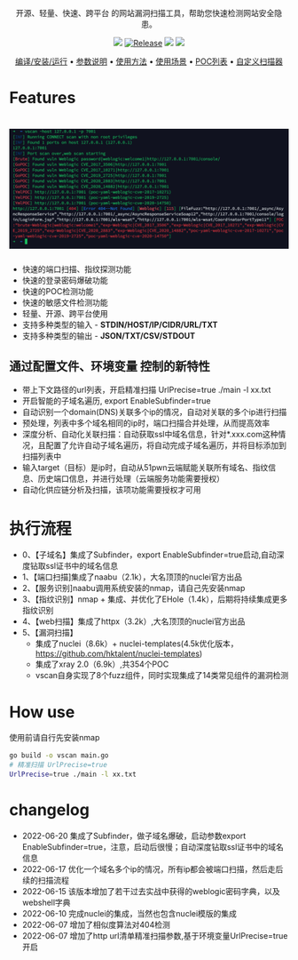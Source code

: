 <p align="center">开源、轻量、快速、跨平台 的网站漏洞扫描工具，帮助您快速检测网站安全隐患。</p>

<p align="center">
<a href="https://github.com/hktalent/scan4all/issues"><img src="https://img.shields.io/badge/contributions-welcome-brightgreen.svg?style=flat"></a>
<a href="https://github.com/hktalent/scan4all"><img alt="Release" src="https://img.shields.io/badge/LICENSE-BSD-important"></a>
<a href="https://github.com/hktalent/scan4all/releases"><img src="https://img.shields.io/github/release/hktalent/scan4all"></a>
<a href="https://github.com/hktalent/scan4all/releases"><img src="https://img.shields.io/github/downloads/hktalent/scan4all/total?color=blueviolet"></a>
</p>

<p align="center">
  <a href="/static/Installation.md">编译/安装/运行</a> •
  <a href="/static/usage.md">参数说明</a> •
  <a href="/static/running.md">使用方法</a> •
  <a href="/static/scenario.md">使用场景</a> •
  <a href="/static/pocs.md">POC列表</a> •
  <a href="/static/development.md">自定义扫描器</a>
</p>

# Features

<h1 align="center">
  <img src="static/vscan-run.png" alt="vscan" width="850px"></a>
  <br>
</h1>

- 快速的端口扫描、指纹探测功能
- 快速的登录密码爆破功能
- 快速的POC检测功能
- 快速的敏感文件检测功能
- 轻量、开源、跨平台使用
- 支持多种类型的输入 - **STDIN/HOST/IP/CIDR/URL/TXT**
- 支持多种类型的输出 - **JSON/TXT/CSV/STDOUT**
## 通过配置文件、环境变量 控制的新特性
- 带上下文路径的url列表，开启精准扫描 UrlPrecise=true ./main -l xx.txt
- 开启智能的子域名遍历, export EnableSubfinder=true
- 自动识别一个domain(DNS)关联多个ip的情况，自动对关联的多个ip进行扫描
- 预处理，列表中多个域名相同的ip时，端口扫描合并处理，从而提高效率
- 深度分析、自动化关联扫描：自动获取ssl中域名信息，针对*.xxx.com这种情况，且配置了允许自动子域名遍历，将自动完成子域名遍历，并将目标添加到扫描列表中
- 输入target（目标）是ip时，自动从51pwn云端赋能关联所有域名、指纹信息、历史端口信息，并进行处理（云端服务功能需要授权）
- 自动化供应链分析及扫描，该项功能需要授权才可用

# 执行流程
- 0、【子域名】集成了Subfinder，export EnableSubfinder=true启动,自动深度钻取ssl证书中的域名信息
- 1、【端口扫描]集成了naabu（2.1k），大名顶顶的nuclei官方出品
- 2、【服务识别]naabu调用系统安装的nmap，请自己先安装nmap
- 3、【指纹识别】nmap + 集成、并优化了EHole（1.4k），后期将持续集成更多指纹识别
- 4、【web扫描】集成了httpx（3.2k）,大名顶顶的nuclei官方出品
- 5、【漏洞扫描】
   * 集成了nuclei（8.6k）+ nuclei-templates(4.5k优化版本，https://github.com/hktalent/nuclei-templates)
   * 集成了xray 2.0（6.9k）,共354个POC
   * vscan自身实现了8个fuzz组件，同时实现集成了14类常见组件的漏洞检测

# How use
使用前请自行先安装nmap
```bash
go build -o vscan main.go
# 精准扫描 UrlPrecise=true
UrlPrecise=true ./main -l xx.txt
```

# changelog
- 2022-06-20 集成了Subfinder，做子域名爆破，启动参数export EnableSubfinder=true，注意，启动后很慢；自动深度钻取ssl证书中的域名信息
- 2022-06-17 优化一个域名多个ip的情况，所有ip都会被端口扫描，然后走后续的扫描流程
- 2022-06-15 该版本增加了若干过去实战中获得的weblogic密码字典，以及webshell字典
- 2022-06-10 完成nuclei的集成，当然也包含nuclei模版的集成
- 2022-06-07 增加了相似度算法对404检测
- 2022-06-07 增加了http url清单精准扫描参数,基于环境变量UrlPrecise=true 开启


